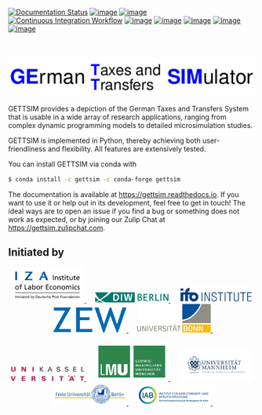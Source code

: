 [![Documentation Status](https://readthedocs.org/projects/gettsim/badge/?version=latest)](https://gettsim.readthedocs.io/en/latest)
[![image](https://anaconda.org/gettsim/gettsim/badges/version.svg)](https://anaconda.org/gettsim/gettsim)
[![image](https://anaconda.org/gettsim/gettsim/badges/platforms.svg)](https://anaconda.org/gettsim/gettsim)
[![Continuous Integration Workflow](https://github.com/iza-institute-of-labor-economics/gettsim/workflows/Continuous%20Integration%20Workflow/badge.svg?branch=main)](https://github.com/iza-institute-of-labor-economics/gettsim/actions?query=branch%3Amain)
[![image](https://codecov.io/gh/iza-institute-of-labor-economics/gettsim/branch/main/graph/badge.svg)](https://codecov.io/gh/iza-institute-of-labor-economics/gettsim)
[![image](https://img.shields.io/badge/code%20style-black-000000.svg)](https://github.com/ambv/black)
[![image](https://img.shields.io/github/contributors/iza-institute-of-labor-economics/gettsim.svg)](https://github.com/iza-institute-of-labor-economics/gettsim/graphs/contributors)
[![image](https://img.shields.io/badge/License-GPLv3-blue.svg)](https://www.gnu.org/licenses/gpl-3.0)
[![image](https://img.shields.io/badge/zulip-join_chat-brightgreen.svg)](https://gettsim.zulipchat.com)

<p align="center">
   <br>
   <br>
   <a href="https://github.com/iza-institute-of-labor-economics/gettsim/">
      <img src="docs/_static/images/gettsim_logo_text.png" width="800" alt="GETTSIM">
   </a>
   <br>
</p>

GETTSIM provides a depiction of the German Taxes and Transfers System that is usable in
a wide array of research applications, ranging from complex dynamic programming models
to detailed microsimulation studies.

GETTSIM is implemented in Python, thereby achieving both user-friendliness and
flexibility. All features are extensively tested.

You can install GETTSIM via conda with

```bash
$ conda install -c gettsim -c conda-forge gettsim
```

The documentation is available at <https://gettsim.readthedocs.io>. If you want to use
it or help out in its development, feel free to get in touch! The ideal ways are to open
an issue if you find a bug or something does not work as expected, or by joining our
Zulip Chat at <https://gettsim.zulipchat.com>.

## Initiated by

<p align="center">
   <a href="https://www.iza.org">
      <img src="docs/_static/images/iza_logo.jpg" width="150" alt="IZA">
   </a>
   &emsp;

<a href="https://www.diw.de/">
      <img src="docs/_static/images/diw_logo.jpg" width="150" alt="DIW">
   </a>
   &emsp;

<a href="https://www.ifo.de/">
      <img src="docs/_static/images/ifo_logo.png" width="150" alt="ifo Institute">
   </a>
   &emsp;

<a href="https://www.zew.de/">
      <img src="docs/_static/images/zew_logo.png" width="150" alt="ZEW">
   </a>
   &emsp;

<a href="https://www.uni-bonn.de">
      <img src="docs/_static/images/uni_bonn_logo.png" width="150"
      alt="Universität Bonn">
   </a>
   &emsp;

<br>
   <br>

<a href="https://www.uni-kassel.de">
      <img src="docs/_static/images/uni_kassel_logo.png" width="150"
      alt="Universität Kassel">
   </a>
   &emsp;

<a href="https://www.uni-muenchen.de">
      <img src="docs/_static/images/lmu_logo.svg" width="150"
      alt="Ludwig-Maximilians-Universität München">
   </a>
   &emsp;

<a href="https://www.uni-mannheim.de">
      <img src="docs/_static/images/uni_mannheim_logo.png" width="150"
      alt="Universität Mannheim">
   </a>
   &emsp;

<a href="https://www.fu-berlin.de">
      <img src="docs/_static/images/fu_berlin_logo.svg" width="150"
      alt="Freie Universität Berlin">
   </a>
   &emsp;

<a href="https://www.iab.de/">
      <img src="docs/_static/images/iab_logo.png" width="150" alt="IAB">
   </a>
   &emsp;

</p>
